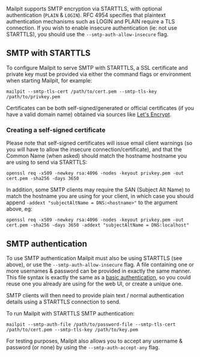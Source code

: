 Mailpit supports SMTP encryption via STARTTLS, with optional authentication (`PLAIN` & `LOGIN`). RFC 4954 specifies that plaintext authentication mechanisms such as LOGIN and PLAIN require a TLS connection. If you wish to enable insecure authentication (ie: not use STARTTLS), you should use the `--smtp-auth-allow-insecure` flag.

## SMTP with STARTTLS

To configure Mailpit to serve SMTP with STARTTLS, a SSL certificate and private key must be provided via either the command flags or environment when starting Mailpit, for example:

```
mailpit --smtp-tls-cert /path/to/cert.pem --smtp-tls-key /path/to/privkey.pem 
```

Certificates can be both self-signed/generated or official certificates (if you have a valid domain name) obtained via sources like [Let's Encrypt](https://letsencrypt.org/).

### Creating a self-signed certificate

Please note that self-signed certificates will issue email client warnings (so you will have to allow the insecure connection/certificate), and that the Common Name (when asked) should match the hostname hostname you are using to send via STARTTLS:

```
openssl req -x509 -newkey rsa:4096 -nodes -keyout privkey.pem -out cert.pem -sha256 -days 3650
```

In addition, some SMTP clients may require the SAN (Subject Alt Name) to match the hostname you are using for your client, in which case you should append `-addext "subjectAltName = DNS:<hostname>"` to the argument above, eg:

```
openssl req -x509 -newkey rsa:4096 -nodes -keyout privkey.pem -out cert.pem -sha256 -days 3650 -addext "subjectAltName = DNS:localhost"
```

## SMTP authentication

To use SMTP authentication Mailpit must also be using STARTTLS (see above), or use the `--smtp-auth-allow-insecure` flag. A file containing one or more usernames & password can be provided in exactly the same manner. This file syntax is exactly the same as a [basic authentication](Basic-authentication), so you could reuse one you already are using for the web UI, or create a unique one.

SMTP clients will then need to provide plain text / normal authentication details using a STARTTLS connection to send.

To run Mailpit with STARTTLS SMTP authentication:

```
mailpit --smtp-auth-file /path/to/password-file --smtp-tls-cert /path/to/cert.pem --smtp-tls-key /path/to/key.pem 
```

For testing purposes, Mailpit also allows you to accept any username & password (or none) by using the `--smtp-auth-accept-any` flag. 
